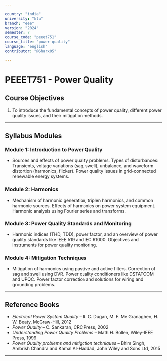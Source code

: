 ```yaml
---

country: "india"
university: "ktu"
branch: "eee"
version: "2024"
semester: 7
course_code: "peeet751"
course_title: "power-quality"
language: "english"
contributor: "@Sharx05"

---
```


# PEEET751 - Power Quality

## Course Objectives

1.  To introduce the fundamental concepts of power quality, different power quality issues, and their mitigation methods.

---

## Syllabus Modules

### Module 1: Introduction to Power Quality

-   Sources and effects of power quality problems. Types of disturbances: Transients, voltage variations (sag, swell), unbalance, and waveform distortion (harmonics, flicker). Power quality issues in grid-connected renewable energy systems.

### Module 2: Harmonics

-   Mechanism of harmonic generation, triplen harmonics, and common harmonic sources. Effects of harmonics on power system equipment. Harmonic analysis using Fourier series and transforms.

### Module 3: Power Quality Standards and Monitoring

-   Harmonic indices (THD, TDD), power factor, and an overview of power quality standards like IEEE 519 and IEC 61000. Objectives and instruments for power quality monitoring.

### Module 4: Mitigation Techniques

-   Mitigation of harmonics using passive and active filters. Correction of sag and swell using DVR. Power quality conditioners like DSTATCOM and UPQC. Power factor correction and solutions for wiring and grounding problems.

---

## Reference Books

-   *Electrical Power System Quality* – R. C. Dugan, M. F. Me Granaghen, H. W. Beaty, McGraw-Hill, 2012
-   *Power Quality* – C. Sankaran, CRC Press, 2002
-   *Understanding Power Quality Problems* – Math H. Bollen, Wiley-IEEE Press, 1999
-   *Power Quality problems and mitigation techniques* – Bhim Singh, Ambrish Chandra and Kamal Al-Haddad, John Wiley and Sons Ltd, 2015

---
